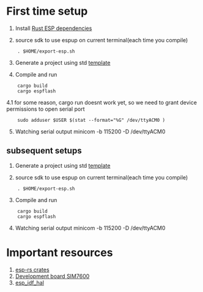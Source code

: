 # First time setup

1. Install [Rust ESP dependencies](https://esp-rs.github.io/book/installation)

2. source sdk to use espup on current terminal(each time you compile)
```
    . $HOME/export-esp.sh
```

3. Generate a project using std [template](https://esp-rs.github.io/book/writing-your-own-application/generate-project-from-template.html)

4. Compile and run
```
    cargo build
    cargo espflash 
```
4.1 for some reason, cargo run doesnt work yet, so we need to grant device permissions to open serial port
```
    sudo adduser $USER $(stat --format="%G" /dev/ttyACM0 )
```

5. Watching serial output
minicom -b 115200 -D /dev/ttyACM0 

## subsequent setups
1. Generate a project using std [template](https://esp-rs.github.io/book/writing-your-own-application/generate-project-from-template.html)

2. source sdk to use espup on current terminal(each time you compile)
```
    . $HOME/export-esp.sh
```
3. Compile and run
```
    cargo build
    cargo espflash 
```
4. Watching serial output
minicom -b 115200 -D /dev/ttyACM0 

# Important resources
1. [esp-rs crates](https://esp-rs.github.io/book/overview/using-the-standard-library.html)
2. [Development board SIM7600](https://www.lilygo.cc/products/t-sim7600)
3. [esp_idf_hal](https://esp-rs.github.io/esp-idf-hal/esp_idf_hal/)
